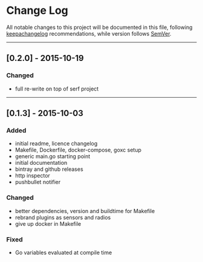 # Change Log

All notable changes to this project will be documented in this file, following
[keepachangelog](http://keepachangelog.com/) recommendations, while version
follows [SemVer](http://semver.org/).

---

## [0.2.0] - 2015-10-19
### Changed
- full re-write on top of serf project

---

## [0.1.3] - 2015-10-03
### Added
- initial readme, licence changelog
- Makefile, Dockerfile, docker-compose, goxc setup
- generic main.go starting point
- initial documentation
- bintray and github releases
- http inspector
- pushbullet notifier

### Changed
- better dependencies, version and buildtime for Makefile
- rebrand plugins as sensors and radios
- give up docker in Makefile

### Fixed
- Go variables evaluated at compile time
